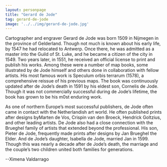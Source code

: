 ```yaml
---
layout: personpage
title: "Gerard de Jode"
tag: gerard-de-jode
image: '../../img/gerard-de-jode.jpg'
---
```


<p>Cartographer and engraver Gerard de Jode was born 1509 in Nijmegen in the province of Gelderland. Though not much is known about his early life, by 1547 he had relocated to Antwerp. Once there, he was admitted as a master into the Guild of St. Luke, and he became a citizen of the city in 1549. Two years later, in 1551, he received an official license to print and publish his works. Among these were a number of map books, some illustrated by de Jode himself and others done in collaboration with fellow artists. His most famous work is Speculum orbis terrarum (1578), a comprehensive reissue of his previous maps. The book was continuously updated after de Jode’s death in 1591 by his eldest son, Cornelis de Jode. Though it was not commercially successful during de Jode’s lifetime, the book has grown to be his m0st enduring work.</p>
<p>As one of northern Europe’s most successful publishers, de Jode often came in contact with the Netherlandish art world. He often published prints after designs byMarten de Vos, Crispin van den Broeck, Hendrick Goltzius, and other leading artists. De Jode also had a close connection with the Brueghel family of artists that extended beyond the professional. His son, Pieter de Jode, frequently made prints after designs by Jan Brueghel the Elder. And de Jode’s daughter, Isabella de Jode, married Jan in 1599. Though this was nearly a decade after de Jode’s death, the marriage and the couple’s two children united both families for generations.</p>
<p>--Ximena Valdarrago</p>